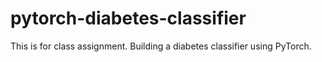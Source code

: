 # pytorch-diabetes-classifier
This is for class assignment. Building a diabetes classifier using PyTorch.
